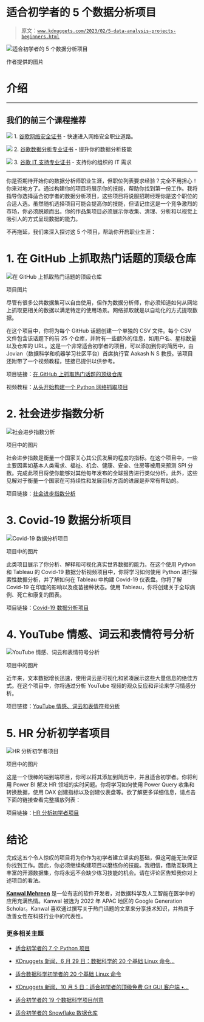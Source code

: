 # 适合初学者的 5 个数据分析项目

> 原文：[`www.kdnuggets.com/2023/02/5-data-analysis-projects-beginners.html`](https://www.kdnuggets.com/2023/02/5-data-analysis-projects-beginners.html)

![适合初学者的 5 个数据分析项目](img/9ded63e7881d3046c96b665fceb432a1.png)

作者提供的图片

# 介绍

* * *

## 我们的前三个课程推荐

![](img/0244c01ba9267c002ef39d4907e0b8fb.png) 1\. [谷歌网络安全证书](https://www.kdnuggets.com/google-cybersecurity) - 快速进入网络安全职业道路。

![](img/e225c49c3c91745821c8c0368bf04711.png) 2\. [谷歌数据分析专业证书](https://www.kdnuggets.com/google-data-analytics) - 提升你的数据分析技能

![](img/0244c01ba9267c002ef39d4907e0b8fb.png) 3\. [谷歌 IT 支持专业证书](https://www.kdnuggets.com/google-itsupport) - 支持你的组织的 IT 需求

* * *

你是否期待开始你的数据分析师职业生涯，但职位列表要求经验？完全不用担心！你来对地方了。通过构建你的项目将展示你的技能，帮助你找到第一份工作。我将指导你选择适合初学者的数据分析项目，这些项目将说服招聘经理你是这个职位的合适人选。虽然随机选择项目可能会提高你的技能，但请记住这是一个竞争激烈的市场，你必须脱颖而出。你的作品集项目必须展示你收集、清理、分析和以视觉上吸引人的方式呈现数据的能力。

不再拖延，我们来深入探讨这 5 个项目，帮助你开启职业生涯：

# 1\. 在 GitHub 上抓取热门话题的顶级仓库

![在 GitHub 上抓取热门话题的顶级仓库](img/c4c21c8ffed0f36c03595531cd47a9c5.png)

项目图片

尽管有很多公共数据集可以自由使用，但作为数据分析师，你必须知道如何从网站上抓取更相关的数据以满足特定的使用场景。网络抓取就是以自动化的方式提取数据。

在这个项目中，你将为每个 GitHub 话题创建一个单独的 CSV 文件。每个 CSV 文件包含该话题下的前 25 个仓库，并附有一些额外的信息，如用户名、星标数量以及仓库的 URL。这是一个非常适合初学者的项目，可以添加到你的简历中，由 Jovian（数据科学和机器学习社区平台）首席执行官 Aakash N S 教授。该项目还附带了一个视频教程，链接已提供以供参考。

项目链接：[在 GitHub 上抓取热门话题的顶级仓库](https://jovian.com/aakashns-6l3/scraping-github-topics-repositories)

视频教程：[从头开始构建一个 Python 网络抓取项目](https://www.youtube.com/live/RKsLLG-bzEY?feature=share)

# 2\. 社会进步指数分析

![社会进步指数分析](img/281d47df08dc865324b063892cd45c45.png)

项目中的图片

社会进步指数是衡量一个国家关心其公民发展的程度的指标。在这个项目中，一些主要因素如基本人类需求、福祉、机会、健康、安全、住房等被用来预测 SPI 分数。完成此项目将使你能够对其他每年发布的全球报告进行类似分析。此外，这些见解对于衡量一个国家在可持续性和发展目标方面的进展是非常有帮助的。

项目链接：[社会进步指数分析](https://thecleverprogrammer.com/2022/12/26/social-progress-index-analysis-using-python/)

# 3\. Covid-19 数据分析项目

![Covid-19 数据分析项目](img/c8292c1ab31314d13fd8a0989e78e670.png)

项目中的图片

此类项目展示了你分析、解释和可视化真实世界数据的能力。在这个使用 Python 和 Tableau 的 Covid-19 数据分析视频项目中，你将学习如何使用 Python 进行探索性数据分析，并了解如何在 Tableau 中构建 Covid-19 仪表盘。你将了解 Covid-19 在印度的影响以及疫苗接种状态。使用 Tableau，你将创建关于全球病例、死亡和康复的图表。

项目链接：[Covid-19 数据分析项目](https://youtu.be/DJofs2JyIVM)

# 4\. YouTube 情感、词云和表情符号分析

![YouTube 情感、词云和表情符号分析](img/fbfb451807b6210cec1017b5ec02a3da.png)

项目中的图片

近年来，文本数据增长迅速，使用词云是可视化和紧凑展示这些大量信息的绝佳方式。在这个项目中，你将通过分析 YouTube 视频的观众反应和评论来学习情感分析。

项目链接：[YouTube 情感、词云和表情符号分析](https://blog.devgenius.io/text-data-analysis-youtube-sentiment-wordcloud-and-emojis-analysis-c65657bfa2b8)

# 5\. HR 分析初学者项目

![HR 分析初学者项目](img/ce054185fd14c53b3b0f1d3d22cd7bdf.png)

项目中的图片

这是一个很棒的端到端项目，你可以将其添加到简历中，并且适合初学者。你将利用 Power BI 解决 HR 领域的实时问题。你将学习如何使用 Power Query 收集和转换数据，使用 DAX 创建指标以及创建仪表盘等。欲了解更多详细信息，请点击下面的链接查看完整播放列表：

项目链接：[HR 分析初学者项目](https://youtube.com/playlist?list=PLeo1K3hjS3uuVQccZa7yFwK3ltoGQOWbM)

# 结论

完成这五个令人惊叹的项目将为你作为初学者建立坚实的基础，但这可能无法保证你找到工作。因此，你必须继续构建项目以磨练你的技能。我相信，借助互联网上丰富的开源数据集，你将永远不会缺少练习技能的机会。请在评论区告知我你对上述项目的看法。

**[Kanwal Mehreen](https://www.linkedin.com/in/kanwal-mehreen1)** 是一位有志的软件开发者，对数据科学及人工智能在医学中的应用充满热情。Kanwal 被选为 2022 年 APAC 地区的 Google Generation Scholar。Kanwal 喜欢通过撰写关于热门话题的文章来分享技术知识，并热衷于改善女性在科技行业中的代表性。

### 更多相关主题

+   [适合初学者的 7 个 Python 项目](https://www.kdnuggets.com/2022/11/7-python-projects-beginners.html)

+   [KDnuggets 新闻，6 月 29 日：数据科学的 20 个基础 Linux 命令…](https://www.kdnuggets.com/2022/n26.html)

+   [适合数据科学初学者的 20 个基础 Linux 命令](https://www.kdnuggets.com/2022/06/20-basic-linux-commands-data-science-beginners.html)

+   [KDnuggets 新闻，10 月 5 日：适合初学者的顶级免费 Git GUI 客户端 •…](https://www.kdnuggets.com/2022/n39.html)

+   [适合初学者的 19 个数据科学项目创意](https://www.kdnuggets.com/2021/11/19-data-science-project-ideas-beginners.html)

+   [适合初学者的 Snowflake 数据仓库](https://www.kdnuggets.com/2022/02/data-warehousing-snowflake-beginners.html)

